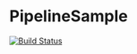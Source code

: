 # PipelineSample
[![Build Status](https://dev.azure.com/masanorimsl/PipelineSample/_apis/build/status/masanori840816.PipelineSample?branchName=master)](https://dev.azure.com/masanorimsl/PipelineSample/_build/latest?definitionId=10?branchName=master)